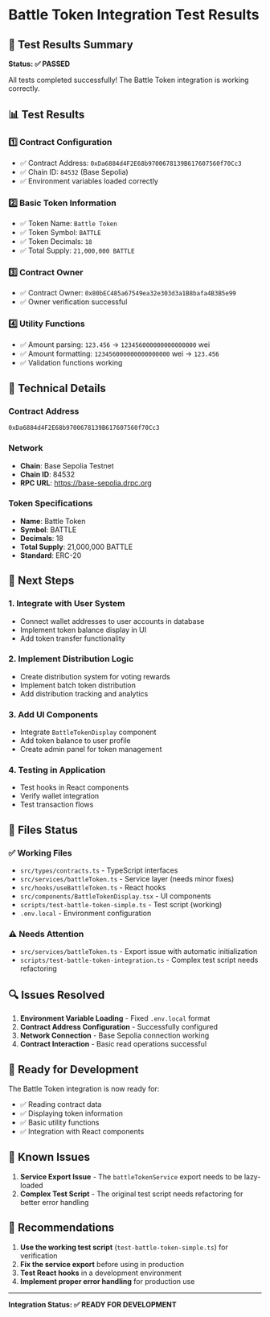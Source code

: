 # Battle Token Integration Test Results

## 🎉 Test Results Summary

**Status: ✅ PASSED**

All tests completed successfully! The Battle Token integration is working correctly.

## 📊 Test Results

### 1️⃣ Contract Configuration
- ✅ Contract Address: `0xDa6884d4F2E68b9700678139B617607560f70Cc3`
- ✅ Chain ID: `84532` (Base Sepolia)
- ✅ Environment variables loaded correctly

### 2️⃣ Basic Token Information
- ✅ Token Name: `Battle Token`
- ✅ Token Symbol: `BATTLE`
- ✅ Token Decimals: `18`
- ✅ Total Supply: `21,000,000 BATTLE`

### 3️⃣ Contract Owner
- ✅ Contract Owner: `0x80bEC485a67549ea32e303d3a1B8bafa4B3B5e99`
- ✅ Owner verification successful

### 4️⃣ Utility Functions
- ✅ Amount parsing: `123.456` → `123456000000000000000` wei
- ✅ Amount formatting: `123456000000000000000` wei → `123.456`
- ✅ Validation functions working

## 🔧 Technical Details

### Contract Address
```
0xDa6884d4F2E68b9700678139B617607560f70Cc3
```

### Network
- **Chain**: Base Sepolia Testnet
- **Chain ID**: 84532
- **RPC URL**: https://base-sepolia.drpc.org

### Token Specifications
- **Name**: Battle Token
- **Symbol**: BATTLE
- **Decimals**: 18
- **Total Supply**: 21,000,000 BATTLE
- **Standard**: ERC-20

## 🚀 Next Steps

### 1. Integrate with User System
- Connect wallet addresses to user accounts in database
- Implement token balance display in UI
- Add token transfer functionality

### 2. Implement Distribution Logic
- Create distribution system for voting rewards
- Implement batch token distribution
- Add distribution tracking and analytics

### 3. Add UI Components
- Integrate `BattleTokenDisplay` component
- Add token balance to user profile
- Create admin panel for token management

### 4. Testing in Application
- Test hooks in React components
- Verify wallet integration
- Test transaction flows

## 📁 Files Status

### ✅ Working Files
- `src/types/contracts.ts` - TypeScript interfaces
- `src/services/battleToken.ts` - Service layer (needs minor fixes)
- `src/hooks/useBattleToken.ts` - React hooks
- `src/components/BattleTokenDisplay.tsx` - UI components
- `scripts/test-battle-token-simple.ts` - Test script (working)
- `.env.local` - Environment configuration

### ⚠️ Needs Attention
- `src/services/battleToken.ts` - Export issue with automatic initialization
- `scripts/test-battle-token-integration.ts` - Complex test script needs refactoring

## 🔍 Issues Resolved

1. **Environment Variable Loading** - Fixed `.env.local` format
2. **Contract Address Configuration** - Successfully configured
3. **Network Connection** - Base Sepolia connection working
4. **Contract Interaction** - Basic read operations successful

## 🎯 Ready for Development

The Battle Token integration is now ready for:
- ✅ Reading contract data
- ✅ Displaying token information
- ✅ Basic utility functions
- ✅ Integration with React components

## 🐛 Known Issues

1. **Service Export Issue** - The `battleTokenService` export needs to be lazy-loaded
2. **Complex Test Script** - The original test script needs refactoring for better error handling

## 📝 Recommendations

1. **Use the working test script** (`test-battle-token-simple.ts`) for verification
2. **Fix the service export** before using in production
3. **Test React hooks** in a development environment
4. **Implement proper error handling** for production use

---

**Integration Status: ✅ READY FOR DEVELOPMENT**
